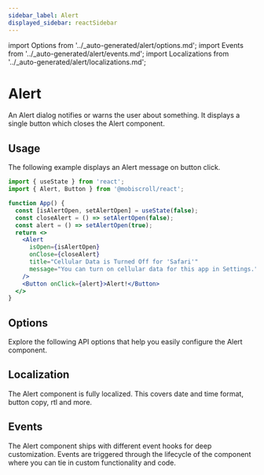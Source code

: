 ```yaml
---
sidebar_label: Alert
displayed_sidebar: reactSidebar
---
```


import Options from '../\_auto-generated/alert/options.md';
import Events from '../\_auto-generated/alert/events.md';
import Localizations from '../\_auto-generated/alert/localizations.md';

# Alert

An Alert dialog notifies or warns the user about something. It displays a single button which closes the Alert component.

## Usage

The following example displays an Alert message on button click.

```jsx
import { useState } from 'react';
import { Alert, Button } from '@mobiscroll/react';

function App() {
  const [isAlertOpen, setAlertOpen] = useState(false);
  const closeAlert = () => setAlertOpen(false);
  const alert = () => setAlertOpen(true);
  return <>
    <Alert
      isOpen={isAlertOpen}
      onClose={closeAlert}
      title="Cellular Data is Turned Off for 'Safari'"
      message="You can turn on cellular data for this app in Settings."
    />
    <Button onClick={alert}>Alert!</Button>
  </>
}
```

<div className="option-list">

## Options
Explore the following API options that help you easily configure the Alert component.

<Options />

## Localization
The Alert component is fully localized. This covers date and time format, button copy, rtl and more.

<Localizations />

## Events
The Alert component ships with different event hooks for deep customization. Events are triggered through the lifecycle of the component where you can tie in custom functionality and code.

<Events />

</div>
